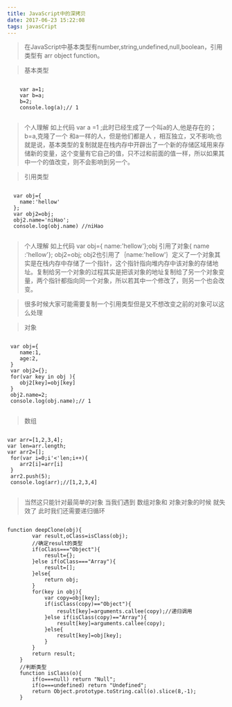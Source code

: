 ```yaml
---
title: JavaScript中的深拷贝
date: 2017-06-23 15:22:08
tags: javasCript
---
```

>在JavaScript中基本类型有number,string,undefined,null,boolean，引用类型有 arr object function。

>基本类型
              
<pre><code>
  	var a=1;
  	var b=a;
  	b=2;
  	console.log(a);// 1
  		
</code></pre>
>个人理解  如上代码 var a =1 ;此时已经生成了一个叫a的人,他是存在的；b=a,克隆了一个 和a一样的人，但是他们都是人 ，相互独立，又不影响;也就是说，基本类型的复制就是在栈内存中开辟出了一个新的存储区域用来存储新的变量，这个变量有它自己的值，只不过和前面的值一样，所以如果其中一个的值改变，则不会影响到另一个。

>引用类型  

<pre><code>
  var obj={
  	name:'hellow'
  };
  var obj2=obj;
  obj2.name='niHao';
  console.log(obj.name) //niHao
  		
</code></pre>

>个人理解 如上代码 var obj={ name:'hellow'};obj 引用了对象{ name :'hellow'}; obj2=obj; obj2也引用了｛name:'hellow'｝定义了一个对象其实是在栈内存中存储了一个指针，这个指针指向堆内存中该对象的存储地址。复制给另一个对象的过程其实是把该对象的地址复制给了另一个对象变量，两个指针都指向同一个对象，所以若其中一个修改了，则另一个也会改变。


>很多时候大家可能需要复制一个引用类型但是又不想改变之前的对象可以这么处理

>对象
<pre><code>
 var obj={
 	name:1,
 	age:2,
 }
 var obj2={};
 for(var key in obj ){
 	obj2[key]=obj[key]
 }
 obj2.name=2;
 console.log(obj.name);// 1
  		
</code></pre>

>数组
<pre><code>
var arr=[1,2,3,4];
var len=arr.length;
var arr2=[];
 for(var i=0;i'<'len;i++){
 	arr2[i]=arr[i]
 }
 arr2.push(5);
 console.log(arr);//[1,2,3,4]
 		
</code></pre>

>当然这只能针对最简单的对象 当我们遇到 数组对象和 对象对象的时候 就失效了  此时我们还需要递归循环

<pre><code>
function deepClone(obj){
        var result,oClass=isClass(obj);
        //确定result的类型
        if(oClass==="Object"){
            result={};
        }else if(oClass==="Array"){
            result=[];
        }else{
            return obj;
        }
        for(key in obj){
            var copy=obj[key];
            if(isClass(copy)=="Object"){
                result[key]=arguments.callee(copy);//递归调用
            }else if(isClass(copy)=="Array"){
                result[key]=arguments.callee(copy);
            }else{
                result[key]=obj[key];
            }
        }
        return result;
    }
    //判断类型
    function isClass(o){
        if(o===null) return "Null";
        if(o===undefined) return "Undefined";
        return Object.prototype.toString.call(o).slice(8,-1);
    }
 		
</code></pre>









































